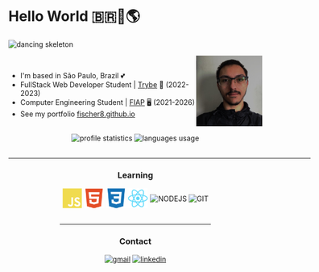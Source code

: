 # Hello World 🇧🇷🤝🌎

<div align="left">
<img width="30" alt="dancing skeleton" src="https://s2.glbimg.com/XFnCs_dZZttj1T1Va27lwdEfk2w=/smart/e.glbimg.com/og/ed/f/original/2018/12/19/esqueleto_OH4UCln.gif"/></h4></p>
<img align="right" height="140" alt="fischer photo" src="/profile.jpeg"/>
</div>

<br>

* I'm based in São Paulo, Brazil 💕
* FullStack Web Developer Student | [Trybe](https://www.betrybe.com/) 🚀 (2022-2023)
* Computer Engineering Student | [FIAP](https://www.fiap.com.br/) 🖥️ (2021-2026)
* See my portfolio <a href="https://fischer8.github.io">fischer8.github.io</a>

<br>

<div align="center">
<img height="150em" alt="profile statistics"src="https://github-readme-stats.vercel.app/api?username=fischer8&show_icons=true&theme=dark"/> 
<img height="150em" alt="languages usage" src="https://github-readme-stats.vercel.app/api/top-langs/?username=fischer8&layout=compact&theme=dark"/>
</div>
<div style="display: inline_block" align="center"><br><hr width="600em">
 <h3>Learning</h3>
 <img align="center" alt="JS" height="40" width="39" src="https://raw.githubusercontent.com/devicons/devicon/master/icons/javascript/javascript-plain.svg">
 <img align="center" alt="HTML" height="40" width="40" src="https://raw.githubusercontent.com/devicons/devicon/master/icons/html5/html5-plain.svg">
 <img align="center" alt="CSS" height="40" width="40" src="https://raw.githubusercontent.com/devicons/devicon/master/icons/css3/css3-plain.svg">
 <img align="center" alt="REACT" height="40" width="40" src="https://raw.githubusercontent.com/devicons/devicon/master/icons/react/react-original.svg">  
 <img align="center" alt="NODEJS" height="40" width="40" src="https://cdn.jsdelivr.net/gh/devicons/devicon/icons/nodejs/nodejs-plain.svg">
 <img align="center" alt="GIT" height="40" width="40" src="https://cdn.jsdelivr.net/gh/devicons/devicon/icons/git/git-plain.svg">       
</div><br>
<div align="center"><hr width="300em">
 <h3>Contact</h3>
  <a href="mailto:fischxr@gmail.com"><img height="40" alt="gmail" src=https://img.shields.io/badge/Gmail-D14836?style=for-the-badge&logo=gmail&logoColor=white
 target="_blank"></a>
  <a href="https://www.linkedin.com/in/henrique-fischer-92797a239/" target="_blank"><img alt="linkedin" height="40" src="https://img.shields.io/badge/-LinkedIn-%230077B5?style=for-the-badge&logo=linkedin&logoColor=white" target="_blank"></a>  
</div>

